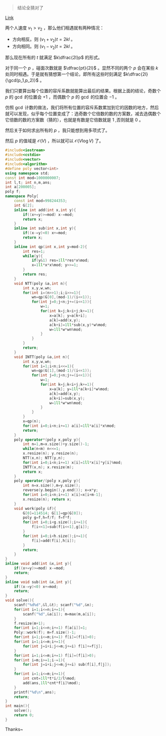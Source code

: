 > 结论全猜对了

[Link](https://codeforces.com/problemset/problem/1845/F)

两个人速度 $v_1>v_2$ ，那么他们相遇就有两种情况：

- 方向相反。则 $(v_1+v_2)t=2kl$ 。
- 方向相同。则 $(v_1-v_2)t=2kl$ 。

那么现在所有的 $t$ 就满足 $k\dfrac{2l}p$ 的形式。

对于同一个 $p$ ，碰面次数就是 $\dfrac{pt}{2l}$ 。显然不同的两个 $p$ 会在某些 $k$ 处同时相遇。于是就有猜想第一个结论，即所有这些时刻满足 $k\dfrac{2l}{\gcd(p_1,p_2)}$ 。

我们只要算出每个位置的容斥系数就能算出最后的结果。根据上面的结论，奇数个 $p$  的 $\gcd$ 的位置会 $+1$ ，而偶数个 $p$ 的 $\gcd$ 的位置会 $-1$ 。

仿照 $\gcd$ 计数的做法，我们将所有位置的容斥系数累加到它的因数的地方，然后就可以发现，似乎每个位置变成了：选奇数个它倍数的数的方案数，减去选偶数个它倍数的数的方案数（猜的），也就是有数是它倍数就是 $1$ ,否则就是 $0$ 。

然后关于如何求出所有的 $p$ ，我只能想到用多项式了。

然后 $p$ 的值域是 $\mathcal O(V)$ ，所以就可以 $\mathcal O(V\log V)$ 了。

```cpp
#include<iostream>
#include<cstdio>
#include<vector>
#include<algorithm>
#define poly vector<int>
using namespace std;
const int mod=1000000007;
int l,t; int n,m,ans;
int a[200005];
poly f;
namespace Poly{
	const int mod=998244353;
	int G[2];
	inline int add(int x,int y){
		if((x+=y)>=mod) x-=mod;
		return x;
	}
	inline int sub(int x,int y){
		if((x-=y)<0) x+=mod;
		return x;
	}
	inline int qp(int x,int y=mod-2){
		int res=1;
		while(y){
			if(y&1) res=1ll*res*x%mod;
			x=1ll*x*x%mod; y>>=1;
		}
		return res;
	}
	void NTT(poly &a,int n){
		int x,y,w,wn;
		for(int i=(n>>1);i;i>>=1){
			wn=qp(G[0],(mod-1)/(i<<1));
			for(int j=0;j<n;j+=(i<<1)){
				w=1;
				for(int k=j;k<i+j;k+=1){
					x=a[k]; y=a[k+i];
					a[k]=add(x,y);
					a[k+i]=1ll*sub(x,y)*w%mod;
					w=1ll*w*wn%mod;
				}
			}
		}
		return;
	}
	void INTT(poly &a,int n){
		int x,y,w,wn;
		for(int i=1;i<n;i<<=1){
			wn=qp(G[1],(mod-1)/(i<<1));
			for(int j=0;j<n;j+=(i<<1)){
				w=1;
				for(int k=j;k<i+j;k+=1){
					x=a[k]; y=1ll*a[k+i]*w%mod;
					a[k]=add(x,y);
					a[k+i]=sub(x,y);
					w=1ll*w*wn%mod;
				}
			}
		}
		x=qp(n);
		for(int i=0;i<n;i+=1) a[i]=1ll*a[i]*x%mod;
		return;
	}
	poly operator*(poly x,poly y){
		int n=1,m=x.size()+y.size()-1;
		while(n<m) n<<=1;
		x.resize(n); y.resize(n);
		NTT(x,n); NTT(y,n);
		for(int i=0;i<n;i+=1) x[i]=1ll*x[i]*y[i]%mod;
		INTT(x,n); x.resize(m);
		return x;
	}
	poly operator/(poly x,poly y){
		int n=x.size(),m=y.size();
		reverse(y.begin(),y.end()); x=x*y;
		for(int i=0;i<n;i+=1) x[i]=x[i+m-1];
		x.resize(n); return x;
	}
	void work(poly &f){
		G[0]=114514; G[1]=qp(G[0]);
		poly g=f,h=f/f; f=f*f;
		for(int i=0;i<g.size();i+=1){
			f[i<<1]=sub(f[i<<1],g[i]);
		}
		for(int i=0;i<h.size();i+=1){
			f[i]=add(f[i],h[i]);
		}
		return;
	}
}
inline void add(int &x,int y){
	if((x+=y)>=mod) x-=mod;
	return;
}
inline void sub(int &x,int y){
	if((x-=y)<0) x+=mod;
	return;
}
void solve(){
	scanf("%d%d",&l,&t); scanf("%d",&n);
	for(int i=1;i<=n;i+=1){
		scanf("%d",&a[i]); m=max(m,a[i]);
	}
	f.resize(m+1);
	for(int i=1;i<=n;i+=1) f[a[i]]=1;
	Poly::work(f); m=f.size()-1;
	for(int i=1;i<=m;i+=1) f[i]=(f[i]>0);
	for(int i=1;i<=m;i+=1){
		for(int j=i+i;j<=m;j+=i) f[i]+=f[j];
	}
	for(int i=1;i<=m;i+=1) f[i]=(f[i]>0);
	for(int i=m;i>=1;i-=1){
		for(int j=i+i;j<=m;j+=i) sub(f[i],f[j]);
	}
	for(int i=1;i<=m;i+=1){
		int cnt=1ll*t*i/2/l%mod;
		add(ans,1ll*cnt*f[i]%mod);
	}
	printf("%d\n",ans);
	return;
}
int main(){
	solve();
	return 0;
}
```

Thanks~